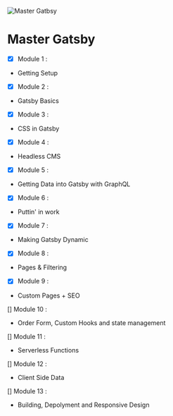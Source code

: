 ![Master Gatbsy](https://res.cloudinary.com/wesbos/image/upload/c_scale,q_auto,w_1600/v1600356131/GAT-social-share_rxvhdg.png)

# Master Gatsby

- [x] Module 1 :

- Getting Setup

- [x] Module 2 :

- Gatsby Basics

- [x] Module 3 :

- CSS in Gatsby

- [x] Module 4 :

- Headless CMS

- [x] Module 5 :

- Getting Data into Gatsby with GraphQL

- [x] Module 6 :

- Puttin' in work

- [x] Module 7 :

- Making Gatsby Dynamic

- [x] Module 8 :

- Pages & Filtering

- [x] Module 9 :

- Custom Pages + SEO

[] Module 10 :

- Order Form, Custom Hooks and state management

[] Module 11 :

- Serverless Functions

[] Module 12 :

- Client Side Data

[] Module 13 :

- Building, Depolyment and Responsive Design
